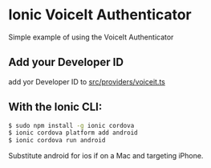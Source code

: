 # Ionic VoiceIt Authenticator

Simple example of using the VoiceIt Authenticator

## Add your Developer ID

add yor Developer ID to [src/providers/voiceit.ts](src/providers/voiceit.ts)

## With the Ionic CLI:

```bash
$ sudo npm install -g ionic cordova
$ ionic cordova platform add android
$ ionic cordova run android
```

Substitute android for ios if on a Mac and targeting iPhone.


